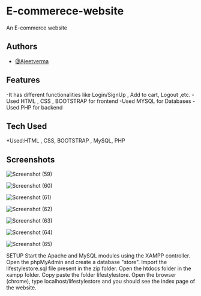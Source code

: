# E-commerece-website

An E-commerce website




## Authors

- [@Ajeetverma](https://github.com/ajeetkumarver)


## Features

-It has different functionalities like Login/SignUp , Add to cart, Logout ,etc.
-Used HTML , CSS , BOOTSTRAP for frontend
-Used MYSQL for Databases
-Used PHP for backend


## Tech Used

*Used:HTML , CSS, BOOTSTRAP , MySQL, PHP

## Screenshots

![Screenshot (59)](https://user-images.githubusercontent.com/94932799/177001769-b036a98e-9957-4c1f-aa0d-bcee0b92974e.png)


![Screenshot (60)](https://user-images.githubusercontent.com/94932799/177001898-b5411a59-87f6-4f1e-9954-f419e56d4bab.png)

![Screenshot (61)](https://user-images.githubusercontent.com/94932799/177001903-3558539d-e680-4cf5-8946-9e2a913df68c.png)



![Screenshot (62)](https://user-images.githubusercontent.com/94932799/177001909-27521fd4-d001-42cb-8bfc-d3d3cb7ad58f.png)



![Screenshot (63)](https://user-images.githubusercontent.com/94932799/177001915-db6df5dd-b79d-48cf-b575-76a068f4980c.png)



![Screenshot (64)](https://user-images.githubusercontent.com/94932799/177001919-72bc15ad-c75d-400e-985b-352c56f2a708.png)



![Screenshot (65)](https://user-images.githubusercontent.com/94932799/177001926-9b1064f8-8b5e-4f56-ac52-c075f4faaf70.png)



SETUP
Start the Apache and MySQL modules using the XAMPP controller.
Open the phpMyAdmin and create a database "store".
Import the lifestylestore.sql file present in the zip folder.
Open the htdocs folder in the xampp folder. Copy paste the folder lifestylestore.
Open the browser (chrome), type localhost/lifestylestore and you should see the index page of the website.






